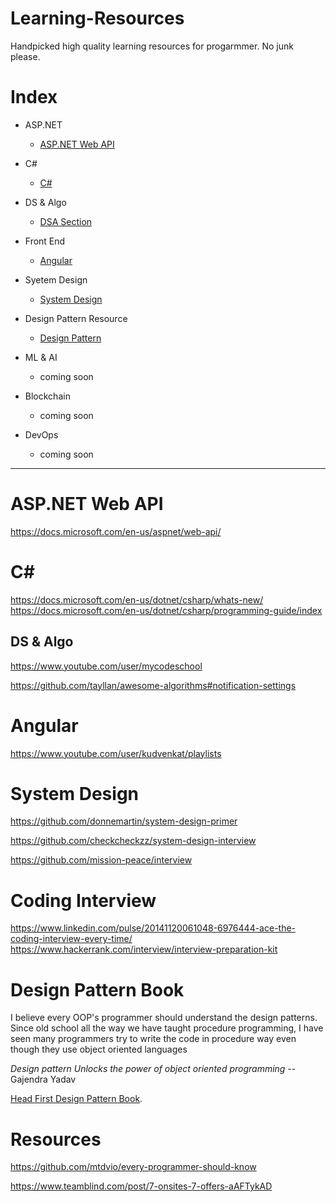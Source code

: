  
# Learning-Resources
Handpicked high quality learning resources for progarmmer. No junk please.

# Index

* ASP.NET
  * [ASP.NET Web API](#aspnet-web-api)
 
* C#
  * [C#](#c)
 
 
* DS & Algo
  * [DSA Section](#ds--algo)
 
* Front End
  * [Angular](#DS--Algo)

* Syetem Design
  * [System Design](#system-design)
  
* Design Pattern Resource
   * [Design Pattern](#design-pattern-book)
  
* ML & AI
    * coming soon

* Blockchain
    * coming soon
    
* DevOps
    * coming soon

************************************

  # ASP.NET Web API
  https://docs.microsoft.com/en-us/aspnet/web-api/
  
  # C#
  https://docs.microsoft.com/en-us/dotnet/csharp/whats-new/
  https://docs.microsoft.com/en-us/dotnet/csharp/programming-guide/index
  
  
  ## DS & Algo
  https://www.youtube.com/user/mycodeschool
  
https://github.com/tayllan/awesome-algorithms#notification-settings
  
  # Angular
  
  https://www.youtube.com/user/kudvenkat/playlists
  
  # System Design
  
  https://github.com/donnemartin/system-design-primer
  
  https://github.com/checkcheckzz/system-design-interview
  
  https://github.com/mission-peace/interview
  
  # Coding Interview
  
  https://www.linkedin.com/pulse/20141120061048-6976444-ace-the-coding-interview-every-time/
  https://www.hackerrank.com/interview/interview-preparation-kit
  
  # Design Pattern Book
  I believe every OOP's programmer should understand the design patterns. Since old school  all the way we have taught  procedure         programming, I have seen many programmers try to write the code in procedure way even though they use object oriented languages 

  *Design pattern Unlocks the power of object oriented programming*
                                                   -- Gajendra Yadav

[Head First Design Pattern Book](https://www.flipkart.com/head-first-design-patterns-brain-friendly-guide/p/itmfc9kncfg2hfqk).

# Resources 
https://github.com/mtdvio/every-programmer-should-know

https://www.teamblind.com/post/7-onsites-7-offers-aAFTykAD
  
  
